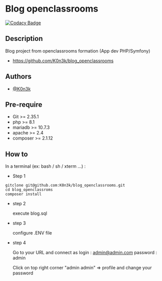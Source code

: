 # Blog openclassrooms 
[![Codacy Badge](https://app.codacy.com/project/badge/Grade/725e2e8f5e104092a3f3e38409366682)](https://www.codacy.com/gh/K0n3k/blog_openclassrooms/dashboard?utm_source=github.com&amp;utm_medium=referral&amp;utm_content=K0n3k/blog_openclassrooms&amp;utm_campaign=Badge_Grade)
## Description
Blog project from openclassrooms formation (App dev PHP/Symfony)
- https://github.com/K0n3k/blog_openclassrooms

## Authors

- [@K0n3k](https://github.com/K0n3k/)


## Pre-require

* Git >= 2.35.1
* php >= 8.1
* mariadb >= 10.7.3
* apache >= 2.4
* composer >= 2.1.12

## How to
In a terminal (ex: bash / sh / xterm ...) :

* Step 1
```shell
gitclone git@github.com:K0n3k/blog_openclassrooms.git
cd blog_openclassroms
composer install
``` 
* step 2

    execute blog.sql

* step 3

    configure .ENV file

* step 4

    Go to your URL and connect as login : admin@admin.com password : admin

    Click on top right corner "admin admin" => profile and change your password